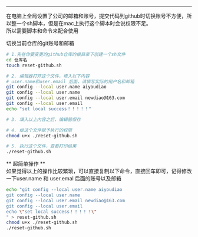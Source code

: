 

---

在电脑上全局设置了公司的邮箱和账号，提交代码到github时切换账号不方便，所以整一个sh脚本，但是在mac上执行这个脚本时会说权限不足。  
所以需要脚本和命令来配合使用

切换当前仓库的git账号和邮箱

```sh
# 1.先在你要变更的github仓库的根目录下创建一个sh文件
cd 仓库名
touch reset-github.sh

# 2. 编辑器打开这个文件，填入以下内容 
# user.name和user.email 后面，请填写实际的用户名和邮箱
git config --local user.name aiyoudiao
git config --local user.name
git config --local user.email newdiao@163.com
git config --local user.email
echo "set local success！！！！！"

# 3. 填入以上内容之后，编辑器保存

# 4. 给这个文件赋予执行的权限
chmod u+x ./reset-github.sh

# 5. 执行这个文件，查看打印结果
./reset-github.sh
```

** 超简单操作 **  
如果觉得以上的操作比较繁琐，可以直接复制以下命令，直接回车即可，记得修改一下user.name 和 user.emal 后面的账号以及邮箱

```sh
echo "git config --local user.name aiyoudiao
git config --local user.name
git config --local user.email newdiao@163.com
git config --local user.email
echo \"set local success！！！！！\"
" > reset-github.sh
chmod u+x ./reset-github.sh
./reset-github.sh
```
